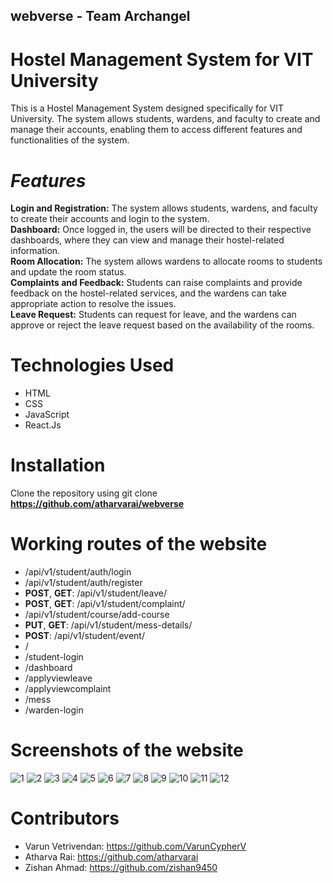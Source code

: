 ## webverse - Team Archangel

# **Hostel Management System for VIT University**
This is a Hostel Management System designed specifically for VIT University. The system allows students, wardens, and faculty to create and manage their accounts, enabling them to access different features and functionalities of the system.

# *Features*
**Login and Registration:** The system allows students, wardens, and faculty to create their accounts and login to the system.<br />
**Dashboard:** Once logged in, the users will be directed to their respective dashboards, where they can view and manage their hostel-related information.<br />
**Room Allocation:** The system allows wardens to allocate rooms to students and update the room status.<br />
**Complaints and Feedback:** Students can raise complaints and provide feedback on the hostel-related services, and the wardens can take appropriate action to resolve the issues.<br />
**Leave Request:** Students can request for leave, and the wardens can approve or reject the leave request based on the availability of the rooms.<br />
# **Technologies Used**
* HTML
* CSS
* JavaScript
* React.Js <br />
# **Installation**
Clone the repository using git clone **https://github.com/atharvarai/webverse**

# **Working routes of the website**
* /api/v1/student/auth/login
* /api/v1/student/auth/register
* **POST**, **GET**:  /api/v1/student/leave/                
* **POST**, **GET**:  /api/v1/student/complaint/            
* /api/v1/student/course/add-course
* **PUT**, **GET**: /api/v1/student/mess-details/
* **POST**: /api/v1/student/event/
* /
* /student-login
* /dashboard
* /applyviewleave
* /applyviewcomplaint
* /mess
* /warden-login

# **Screenshots of the website**

![1](https://github.com/atharvarai/webverse/assets/86284486/935cd05f-a706-4dd7-a001-467d1b7642fb)
![2](https://github.com/atharvarai/webverse/assets/86284486/9558e6f2-b538-46ea-a890-9f05316ca50c)
![3](https://github.com/atharvarai/webverse/assets/86284486/891f0cfe-fd08-4bb1-870f-f4092e1d8e62)
![4](https://github.com/atharvarai/webverse/assets/86284486/e4c0647d-e1c6-4e57-9967-bf7147b74cd9)
![5](https://github.com/atharvarai/webverse/assets/86284486/1df39b8d-82a1-4d0d-821d-3f77a89eea3a)
![6](https://github.com/atharvarai/webverse/assets/86284486/4fa3ef4e-9506-404a-a64e-fcc0e7c1ab0b)
![7](https://github.com/atharvarai/webverse/assets/86284486/562d068d-f394-4540-bbfb-6dda09979669)
![8](https://github.com/atharvarai/webverse/assets/86284486/eab39908-30ef-4665-ac84-753be679d990)
![9](https://github.com/atharvarai/webverse/assets/86284486/273a0567-123c-4748-91df-429c3b2ef825)
![10](https://github.com/atharvarai/webverse/assets/86284486/c12db561-f2d6-4559-ab7d-a426e75226ea)
![11](https://github.com/atharvarai/webverse/assets/86284486/6eda2d22-e5d2-46b7-8645-67352bd8d79f)
![12](https://github.com/atharvarai/webverse/assets/86284486/1bd638da-1d82-4122-8a69-4ac92604b51e)












# **Contributors**
* Varun Vetrivendan: https://github.com/VarunCypherV
* Atharva Rai: https://github.com/atharvarai
* Zishan Ahmad: https://github.com/zishan9450 <br />
